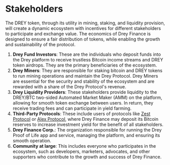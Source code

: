 # Stakeholders

The DREY token, through its utility in mining, staking, and liquidity provision, will create a dynamic ecosystem with incentives for different stakeholders to participate and exchange value. The economics of Drey Finance is designed to ensure a fair distribution of tokens, while enabling the growth and sustainability of the protocol.

1. **Drey Fund Investors**: These are the individuals who deposit funds into the Drey platform to receive trustless Bitcoin income streams and DREY token airdrops. They are the primary beneficiaries of the ecosystem.
2. **Drey Miners**: They are responsible for staking bitcoin and DREY tokens to run mining operations and maintain the Drey Protocol. Drey Miners are essential for the security and stability of the ecosystem and are rewarded with a share of the Drey Protocol's revenue.
3. **Drey Liquidity Providers**: These stakeholders provide liquidity to the DREY/BTC two-sided Automated Market Maker (AMM) on the platform, allowing for smooth token exchange between users. In return, they receive trading fees and can participate in yield farming.
4. **Third-Party Protocols**: These include users of protocols like [Zest Protocol](https://www.zestprotocol.com/) or [Alex Protocol](https://alexgo.io/), where Drey Finance may deposit its Bitcoin reserves to increase investment yield for the benefit of all stakeholders.
5. **Drey Finance Corp.**: The organization responsible for running the Drey Proof of Life app and service, managing the platform, and ensuring its smooth operation.
6. **Community at large**: This includes everyone who participates in the ecosystem, such as developers, marketers, advocates, and other supporters who contribute to the growth and success of Drey Finance.
